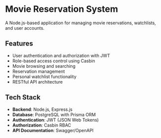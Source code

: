 # Movie Reservation System

A Node.js-based application for managing movie reservations, watchlists, and user accounts.

## Features

- User authentication and authorization with JWT
- Role-based access control using Casbin
- Movie browsing and searching
- Reservation management
- Personal watchlist functionality
- RESTful API architecture

## Tech Stack

- **Backend**: Node.js, Express.js
- **Database**: PostgreSQL with Prisma ORM
- **Authentication**: JWT (JSON Web Tokens)
- **Authorization**: Casbin RBAC
- **API Documentation**: Swagger/OpenAPI